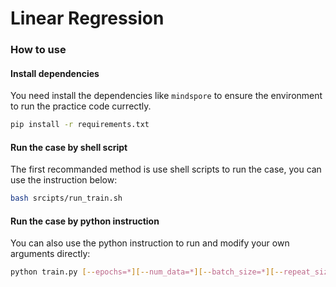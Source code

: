# Linear Regression

### How to use

#### Install dependencies

You need install the dependencies like `mindspore` to ensure the environment to run the practice code currectly.

```bash
pip install -r requirements.txt
```

#### Run the case by shell script

The first recommanded method is use shell scripts to run the case, you can use the instruction below:

```bash
bash srcipts/run_train.sh
```

#### Run the case by python instruction

You can also use the python instruction to run and modify your own arguments directly:

```bash
python train.py [--epochs=*][--num_data=*][--batch_size=*][--repeat_size=*]
```